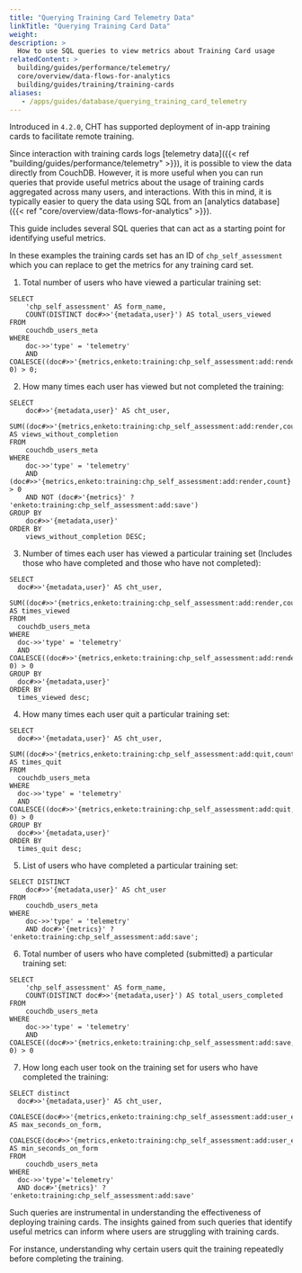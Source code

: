 ```yaml
---
title: "Querying Training Card Telemetry Data"
linkTitle: "Querying Training Card Data"
weight:
description: >
  How to use SQL queries to view metrics about Training Card usage
relatedContent: >
  building/guides/performance/telemetry/
  core/overview/data-flows-for-analytics
  building/guides/training/training-cards
aliases:
   - /apps/guides/database/querying_training_card_telemetry
---
```


Introduced in `4.2.0`, CHT has supported deployment of in-app training cards to facilitate remote training.

Since interaction with training cards logs [telemetry data]({{< ref "building/guides/performance/telemetry" >}}), it is possible to view the data directly from CouchDB. However, it is more useful when you can run queries that provide useful metrics about the usage of training cards aggregated across many users, and interactions. With this in mind, it is typically easier to query the data using SQL from an [analytics database]({{< ref "core/overview/data-flows-for-analytics" >}}).

This guide includes several SQL queries that can act as a starting point for identifying useful metrics. 

In these examples the training cards set has an ID of `chp_self_assessment` which you can replace to get the metrics for any training card set.

1. Total number of users who have viewed a particular training set:

```
SELECT
    'chp_self_assessment' AS form_name,
    COUNT(DISTINCT doc#>>'{metadata,user}') AS total_users_viewed
FROM
    couchdb_users_meta
WHERE
    doc->>'type' = 'telemetry'
    AND COALESCE((doc#>>'{metrics,enketo:training:chp_self_assessment:add:render,count}')::int, 0) > 0;
```

2. How many times each user has viewed but not completed the training:

```
SELECT
    doc#>>'{metadata,user}' AS cht_user,
    SUM((doc#>>'{metrics,enketo:training:chp_self_assessment:add:render,count}')::int) AS views_without_completion
FROM
    couchdb_users_meta
WHERE
    doc->>'type' = 'telemetry'
    AND (doc#>>'{metrics,enketo:training:chp_self_assessment:add:render,count}')::int > 0
    AND NOT (doc#>'{metrics}' ? 'enketo:training:chp_self_assessment:add:save')
GROUP BY
    doc#>>'{metadata,user}'
ORDER BY
    views_without_completion DESC;
```

3. Number of times each user has viewed a particular training set (Includes those who have completed and those who have not completed):

```
SELECT
  doc#>>'{metadata,user}' AS cht_user,
  SUM((doc#>>'{metrics,enketo:training:chp_self_assessment:add:render,count}')::int) AS times_viewed
FROM
  couchdb_users_meta
WHERE
  doc->>'type' = 'telemetry'
  AND COALESCE((doc#>>'{metrics,enketo:training:chp_self_assessment:add:render,count}')::int, 0) > 0
GROUP BY
  doc#>>'{metadata,user}'
ORDER BY
  times_viewed desc;
```

4. How many times each user quit a particular training set:

```
SELECT
  doc#>>'{metadata,user}' AS cht_user,
  SUM((doc#>>'{metrics,enketo:training:chp_self_assessment:add:quit,count}')::int) AS times_quit
FROM
  couchdb_users_meta
WHERE
  doc->>'type' = 'telemetry'
  AND COALESCE((doc#>>'{metrics,enketo:training:chp_self_assessment:add:quit,count}')::int, 0) > 0
GROUP BY
  doc#>>'{metadata,user}'
ORDER BY
  times_quit desc;
```

5. List of users who have completed a particular training set:

```
SELECT DISTINCT
    doc#>>'{metadata,user}' AS cht_user
FROM
    couchdb_users_meta
WHERE
    doc->>'type' = 'telemetry'
    AND doc#>'{metrics}' ? 'enketo:training:chp_self_assessment:add:save';
```

6. Total number of users who have completed (submitted) a particular training set:

```
SELECT
    'chp_self_assessment' AS form_name,
    COUNT(DISTINCT doc#>>'{metadata,user}') AS total_users_completed
FROM
    couchdb_users_meta
WHERE
    doc->>'type' = 'telemetry'
    AND COALESCE((doc#>>'{metrics,enketo:training:chp_self_assessment:add:save,count}')::int, 0) > 0
```

7. How long each user took on the training set for users who have completed the training:

```
SELECT distinct
  doc#>>'{metadata,user}' AS cht_user,
  COALESCE(doc#>>'{metrics,enketo:training:chp_self_assessment:add:user_edit_time,max}','0')::int/1000 AS max_seconds_on_form,    
  COALESCE(doc#>>'{metrics,enketo:training:chp_self_assessment:add:user_edit_time,min}','0')::int/1000 AS min_seconds_on_form
FROM 
    couchdb_users_meta 
WHERE
  doc->>'type'='telemetry'
  AND doc#>'{metrics}' ? 'enketo:training:chp_self_assessment:add:save'
```

Such queries are instrumental in understanding the effectiveness of deploying training cards. The insights gained from such queries that identify useful metrics can inform where users are struggling with training cards. 

For instance, understanding why certain users quit the training repeatedly before completing the training.